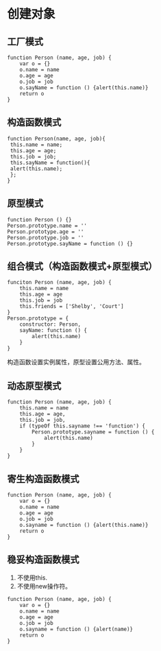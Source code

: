 # 创建对象

## 工厂模式

```
function Person (name, age, job) {
	var o = {}
	o.name = name
	o.age = age
	o.job = job
	o.sayName = function () {alert(this.name)}
	return o
}
```

## 构造函数模式

```
function Person(name, age, job){ 
 this.name = name; 
 this.age = age; 
 this.job = job; 
 this.sayName = function(){ 
 alert(this.name); 
 }; 
}
```

## 原型模式

```
function Person () {}
Person.prototype.name = ''
Person.prototype.age = ''
Person.prototype.job = ''
Person.prototype.sayName = function () {}
```



## 组合模式（构造函数模式+原型模式）

```
funciton Person (name, age, job) {
	this.name = name
	this.age = age
	this.job = job
	this.friends = ['Shelby', 'Court']
}
Person.prototype = {
	constructor: Person,
	sayName: function () {
		alert(this.name)
	}
}
```

构造函数设置实例属性，原型设置公用方法、属性。

## 动态原型模式

```
function Person (name, age, job) {
	this.name = name
	this.age = age,
	this.job = job,
	if (typeOf this.sayname !== 'function') {
		Person.prototype.sayname = function () {
			alert(this.name)
		}
	}
}
```

## 寄生构造函数模式

```
function Person (name, age, job) {
	var o = {}
	o.name = name
	o.age = age
	o.job = job
	o.sayname = function () {alert(this.name)}
	return o
}
```

## 稳妥构造函数模式

1. 不使用this.
2. 不使用new操作符。

```
function Person (name, age, job) {
	var o = {}
	o.name = name
	o.age = age
	o.job = job
	o.sayname = function () {alert(name)}
	return o
}
```

